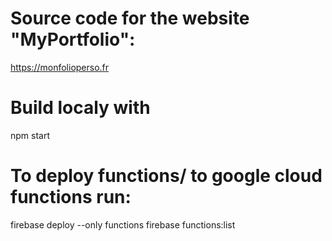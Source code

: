 # Source code for the website "MyPortfolio":

https://monfolioperso.fr

# Build localy with

npm start

# To deploy functions/ to google cloud functions run:

firebase deploy --only functions
firebase functions:list
